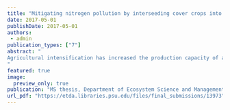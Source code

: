 ```yaml
---
title: "Mitigating nitrogen pollution by interseeding cover crops into spelt"
date: 2017-05-01
publishDate: 2017-05-01
authors: 
 - admin
publication_types: ["7"]
abstract: "
Agricultural intensification has increased the production capacity of agroecosystems by using soluble nitrogen (N) to fertilize crops. However, N saturation produces negative impacts for terrestrial, aquatic, and atmospheric ecosystems. Ecological nutrient management is an approach to agricultural production with the goal of tightening nutrient cycles by increasing the residence time of nutrients. This strategy entails maximizing the timing and diversity of plant cover, minimizing tillage, and using organic sources of nutrients. Cover crop interseeding is an old practice that could achieve nutrient reduction goals by employing cover crops and reduced tillage to improve nitrogen retention and provisioning. However, cover crops are used on only a small fraction of cropland in the United States. As a result, more research is needed to understand the impact of cover crop interseeding and to expand cover crop adoption. To assess cover crop interseeding, we established a cropping systems experiment in central Pennsylvania, USA. This experiment utilized legume-grass cover crop bicultures no-till interseeded under a spelt crop contrasted with similar cover crops planted post-harvest with tillage. Biogeochemical approaches were used to measure agroecosystem N pools and to estimate N fluxes such as N fixation, nitrate leaching, and nitrous oxide emissions. We found that reduced tillage in the interseeded systems maintained smaller soil inorganic N pools (<5 mg N/kg soil) than the tilled systems (p < 0.001). This was associated with a significant 50% decrease in cumulative nitrous oxide emissions during the fall (p < 0.001). However, there was no significant difference in potentially leachable nitrate over the winter despite minimal fall soil nitrate availability in the interseeded systems (p = 0.086). Significantly lower spring cover crop biomass N in the interseeded systems (p = 0.022) may indicate increased susceptibility for spring nitrate leaching. One piece of evidence for this conclusion is that the δ15N of the interseeded legume in the spring shifted closer to the grass δ15N, which suggests the legume N is being mineralized and taken up by the grass. If legume N is being released in this way, it may also be lost through leaching. Spelt yields were not significantly different between the four systems from which we conclude that the interseeded cover crops did not compete with the spelt. In addition, a forage cutting was taken from the interseeded cover crops in the fall providing an additional source of income to the farmer. Spring cover crop biomass N in all systems provides a N credit to the following cash crop, though this was significantly lower in the interseeded systems (p = 0.022). Nitrogen removed in the forage cutting may have contributed to a decreased ability for the interseeded cover crop to provide N to the following cash crop. These results suggest that no-till interseeded cover crops could mitigate the climate impact of agriculture by minimizing nitrous oxide emissions. However, interseeding did not improve nitrate leaching or N provisioning, which suggests that different cover crop species should be selected for these management goals. More research is necessary to optimize these cropping systems for a variety of outcomes. Overall this research illustrates that ecological nutrient management using strategies like no-till cover crop interseeding may be an effective approach to tightening nutrient cycles in agroecosystems.
"
featured: true
image:
  preview_only: true
publication: "MS thesis, Department of Ecosystem Science and Management, Penn State University, State College, PA"
url_pdf: "https://etda.libraries.psu.edu/files/final_submissions/13973"
---
```

